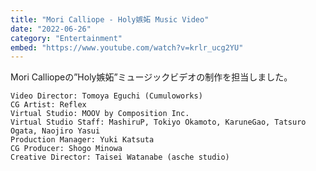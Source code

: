 ```yaml
---
title: "Mori Calliope - Holy嫉妬 Music Video"
date: "2022-06-26"
category: "Entertainment"
embed: "https://www.youtube.com/watch?v=krlr_ucg2YU"
---
```



Mori Calliopeの”Holy嫉妬”ミュージックビデオの制作を担当しました。

```plaintext
Video Director: Tomoya Eguchi (Cumuloworks)
CG Artist: Reflex
Virtual Studio: MOOV by Composition Inc.
Virtual Studio Staff: MashiruP, Tokiyo Okamoto, KaruneGao, Tatsuro Ogata, Naojiro Yasui
Production Manager: Yuki Katsuta
CG Producer: Shogo Minowa
Creative Director: Taisei Watanabe (asche studio)
```
